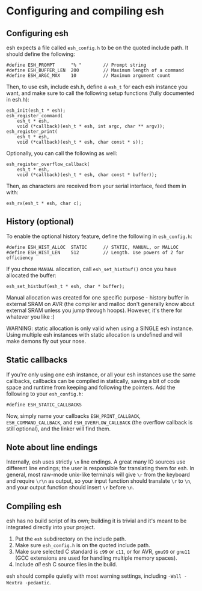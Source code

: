 Configuring and compiling esh
=============================

Configuring esh
---------------

esh expects a file called `esh_config.h` to be on the quoted include path. It
should define the following:

    #define ESH_PROMPT      "% "        // Prompt string
    #define ESH_BUFFER_LEN  200         // Maximum length of a command
    #define ESH_ARGC_MAX    10          // Maximum argument count


Then, to use esh, include esh.h, define a `esh_t` for each esh instance you
want, and make sure to call the following setup functions (fully documented in
esh.h):

    esh_init(esh_t * esh);
    esh_register_command(
        esh_t * esh,
        void (*callback)(esh_t * esh, int argc, char ** argv));
    esh_register_print(
        esh_t * esh,
        void (*callback)(esh_t * esh, char const * s));


Optionally, you can call the following as well:

    esh_register_overflow_callback(
        esh_t * esh,
        void (*callback)(esh_t * esh, char const * buffer));


Then, as characters are received from your serial interface, feed them in with:

    esh_rx(esh_t * esh, char c);

History (optional)
------------------

To enable the optional history feature, define the following in `esh_config.h`:

    #define ESH_HIST_ALLOC  STATIC      // STATIC, MANUAL, or MALLOC
    #define ESH_HIST_LEN    512         // Length. Use powers of 2 for efficiency

If you chose `MANUAL` allocation, call `esh_set_histbuf()` once you have allocated
the buffer:

    esh_set_histbuf(esh_t * esh, char * buffer);

Manual allocation was created for one specific purpose - history buffer in
external SRAM on AVR (the compiler and malloc don't generally know about
external SRAM unless you jump through hoops). However, it's there for
whatever you like :)

WARNING: static allocation is only valid when using a SINGLE esh instance.
Using multiple esh instances with static allocation is undefined and will make
demons fly out your nose.

Static callbacks
----------------

If you're only using one esh instance, or all your esh instances use the same
callbacks, callbacks can be compiled in statically, saving a bit of code space
and runtime from keeping and following the pointers. Add the following to
your `esh_config.h`:

    #define ESH_STATIC_CALLBACKS

Now, simply name your callbacks `ESH_PRINT_CALLBACK`, `ESH_COMMAND_CALLBACK`,
and `ESH_OVERFLOW_CALLBACK` (the overflow callback is still optional), and the
linker will find them.

Note about line endings
-----------------------

Internally, esh uses strictly `\n` line endings. A great many IO sources
use different line endings; the user is responsible for translating them for
esh. In general, most raw-mode unix-like terminals will give `\r` from the
keyboard and require `\r\n` as output, so your input function should
translate `\r` to `\n`, and your output function should insert `\r` before
`\n`.

Compiling esh
-------------

esh has no build script of its own; building it is trivial and it's meant to be
integrated directly into your project.

1. Put the `esh` subdirectory on the include path.
2. Make sure `esh_config.h` is on the quoted include path.
3. Make sure selected C standard is `c99` or `c11`, or for AVR,
    `gnu99` or `gnu11` (GCC extensions are used for handling multiple
    memory spaces).
4. Include *all* esh C source files in the build.

esh should compile quietly with most warning settings, including
`-Wall -Wextra -pedantic`.

